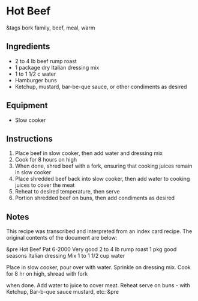 # Hot Beef

&tags bork family, beef, meal, warm

## Ingredients

- 2 to 4 lb beef rump roast
- 1 package dry Italian dressing mix
- 1 to 1 1/2 c water
- Hamburger buns
- Ketchup, mustard, bar-be-que sauce, or other condiments as desired

## Equipment

- Slow cooker

## Instructions

1. Place beef in slow cooker, then add water and dressing mix
1. Cook for 8 hours on high
1. When done, shred beef with a fork, ensuring that cooking juices remain in slow cooker
1. Place shredded beef back into slow cooker, then add water to cooking juices to cover the meat
1. Reheat to desired temperature, then serve
1. Portion shredded beef on buns, then add condiments as desired

## Notes

This recipe was transcribed and interpreted from an index card recipe. The original contents of the document are below:

&pre
       Hot Beef             Pat
              6-2000  Very good
2 to 4 lb rump roast
1 pkg good seasons Italian
                   dressing Mix
1 to 1 1/2 cup water

  Place in slow cooker, pour
  over with water. Sprinkle
  on dressing mix. Cook for 8 hr
  on high, shread with fork

  when done. Add water to
  juice to cover meat. Reheat
  serve on buns - with
  Ketchup, Bar-b-que sauce
  mustard, etc:
&pre